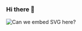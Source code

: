 ### Hi there 👋

![Can we embed SVG here?](https://upload.wikimedia.org/wikipedia/commons/8/8c/SVG_logo_h.svg "Can we embed SVG here?")
